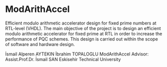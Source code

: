 # ModArithAccel

Efficient modulo arithmetic accelerator design for fixed prime numbers at RTL-level (VHDL).
The main objective of the project is to design an efficient modulo arithmetic accelerator for fixed prime at RTL in order to increase the performance of PQC schemes. This design is carried out within the scope of software and hardware design.

İsmail Alperen AYTEKIN
İbrahim TOPALOGLU
ModArithAccel
Advisor: Assist.Prof.Dr. İsmail SAN
Eskisehir Technical University
